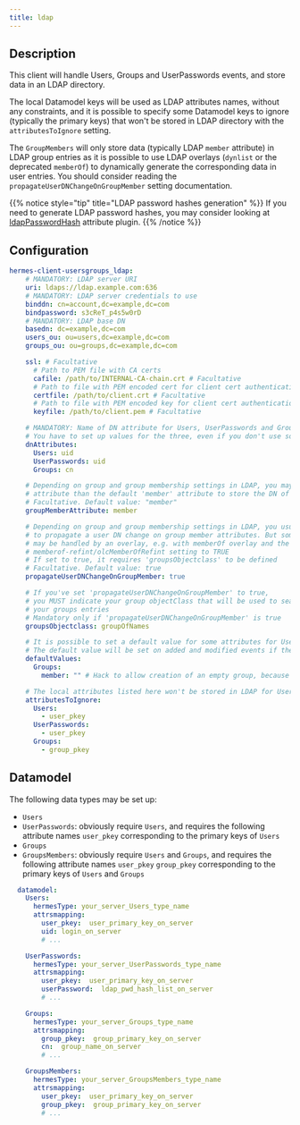 ```yaml
---
title: ldap
---
```


## Description

This client will handle Users, Groups and UserPasswords events, and store data in an LDAP directory.

The local Datamodel keys will be used as LDAP attributes names, without any constraints, and it is possible to specify some Datamodel keys to ignore (typically the primary keys) that won't be stored in LDAP directory with the `attributesToIgnore` setting.

The `GroupMembers` will only store data (typically LDAP `member` attribute) in LDAP group entries as it is possible to use LDAP overlays (`dynlist` or the deprecated `memberOf`) to dynamically generate the corresponding data in user entries. You should consider reading the `propagateUserDNChangeOnGroupMember` setting documentation.

{{% notice style="tip" title="LDAP password hashes generation" %}}
If you need to generate LDAP password hashes, you may consider looking at [ldapPasswordHash](/setup/configuration/plugins/attributes/ldappasswordhash/) attribute plugin.
{{% /notice %}}

## Configuration

```yaml
hermes-client-usersgroups_ldap:
    # MANDATORY: LDAP server URI
    uri: ldaps://ldap.example.com:636
    # MANDATORY: LDAP server credentials to use
    binddn: cn=account,dc=example,dc=com
    bindpassword: s3cReT_p4s5w0rD
    # MANDATORY: LDAP base DN
    basedn: dc=example,dc=com
    users_ou: ou=users,dc=example,dc=com
    groups_ou: ou=groups,dc=example,dc=com

    ssl: # Facultative
      # Path to PEM file with CA certs
      cafile: /path/to/INTERNAL-CA-chain.crt # Facultative
      # Path to file with PEM encoded cert for client cert authentication, requires keyfile
      certfile: /path/to/client.crt # Facultative
      # Path to file with PEM encoded key for client cert authentication, requires certfile
      keyfile: /path/to/client.pem # Facultative

    # MANDATORY: Name of DN attribute for Users, UserPasswords and Groups
    # You have to set up values for the three, even if you don't use some of the types
    dnAttributes:
      Users: uid
      UserPasswords: uid
      Groups: cn

    # Depending on group and group membership settings in LDAP, you may use another
    # attribute than the default 'member' attribute to store the DN of group member
    # Facultative. Default value: "member"
    groupMemberAttribute: member

    # Depending on group and group membership settings in LDAP, you usually may want
    # to propagate a user DN change on group member attributes. But sometimes, it
    # may be handled by an overlay, e.g. with memberOf overlay and the
    # memberof-refint/olcMemberOfRefint setting to TRUE
    # If set to true, it requires 'groupsObjectclass' to be defined
    # Facultative. Default value: true
    propagateUserDNChangeOnGroupMember: true

    # If you've set 'propagateUserDNChangeOnGroupMember' to true,
    # you MUST indicate your group objectClass that will be used to search
    # your groups entries
    # Mandatory only if 'propagateUserDNChangeOnGroupMember' is true
    groupsObjectclass: groupOfNames

    # It is possible to set a default value for some attributes for Users, UserPasswords and Groups
    # The default value will be set on added and modified events if the local attribute has no value
    defaultValues:
      Groups:
        member: "" # Hack to allow creation of an empty group, because of the "MUST member" in schema

    # The local attributes listed here won't be stored in LDAP for Users, UserPasswords and Groups
    attributesToIgnore:
      Users:
        - user_pkey
      UserPasswords:
        - user_pkey
      Groups:
        - group_pkey
```

## Datamodel

The following data types may be set up:

- `Users`
- `UserPasswords`: obviously require `Users`, and requires the following attribute names `user_pkey` corresponding to the primary keys of `Users`
- `Groups`
- `GroupsMembers`: obviously require `Users` and `Groups`, and requires the following attribute names `user_pkey` `group_pkey` corresponding to the primary keys of `Users` and `Groups`

```yaml
  datamodel:
    Users:
      hermesType: your_server_Users_type_name
      attrsmapping:
        user_pkey:  user_primary_key_on_server
        uid: login_on_server
        # ...

    UserPasswords:
      hermesType: your_server_UserPasswords_type_name
      attrsmapping:
        user_pkey:  user_primary_key_on_server
        userPassword:  ldap_pwd_hash_list_on_server
        # ...

    Groups:
      hermesType: your_server_Groups_type_name
      attrsmapping:
        group_pkey:  group_primary_key_on_server
        cn:  group_name_on_server
        # ...

    GroupsMembers:
      hermesType: your_server_GroupsMembers_type_name
      attrsmapping:
        user_pkey:  user_primary_key_on_server
        group_pkey:  group_primary_key_on_server
        # ...
```
